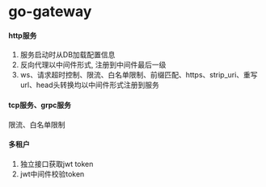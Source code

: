 # go-gateway

 #### http服务
 1. 服务启动时从DB加载配置信息
 2. 反向代理以中间件形式, 注册到中间件最后一级
 3. ws、请求超时控制、限流、白名单限制、前缀匹配、https、strip_uri、重写url、head头转换均以中间件形式注册到服务
 
 #### tcp服务、grpc服务
 限流、白名单限制
 
 #### 多租户
 1. 独立接口获取jwt token
 2. jwt中间件校验token
 
 
